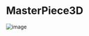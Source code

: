 # MasterPiece3D

![image](https://github.com/user-attachments/assets/160fff4a-1487-4fbe-a336-00408664bad5)
